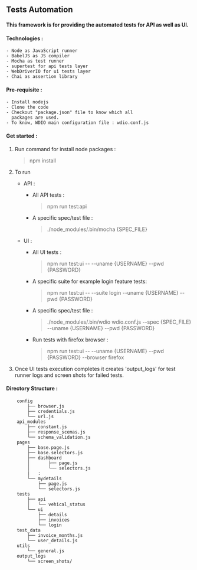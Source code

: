 ## Tests Automation

#### This framework is for providing the automated tests for API as well as UI.

#### Technologies :
    - Node as JavaScript runner
    - BabelJS as JS compiler
    - Mocha as test runner
    - supertest for api tests layer
    - WebDriverIO for ui tests layer   
    - Chai as assertion library 

#### Pre-requisite :

    - Install nodejs
    - Clone the code
    - Checkout "package.json" file to know which all 
      packages are used.
    - To know, WDIO main configuration file : wdio.conf.js  
    

#### Get started :

1. Run command for install node packages : 
    > npm install
2. To run 

    - API :
        - All API tests : 
            > npm run test:api
        - A specific spec/test file : 
            > ./node_modules/.bin/mocha {SPEC_FILE}                            

    - UI :
        - All UI tests : 
            > npm run test:ui -- --uname {USERNAME} --pwd {PASSWORD}
        - A specific suite for example login feature tests:
            > npm run test:ui -- --suite login --uname {USERNAME} --pwd {PASSWORD}
        - A specific spec/test file :
            > ./node_modules/.bin/wdio wdio.conf.js --spec {SPEC_FILE} --uname {USERNAME} --pwd {PASSWORD}
        - Run tests with firefox browser : 
            > npm run test:ui -- --uname {USERNAME} --pwd {PASSWORD} --browser firefox

3. Once UI tests execution completes it creates 'output_logs' for test runner logs and screen shots for failed tests.


#### Directory Structure :

                    
        config
            ├── browser.js
            ├── credentials.js
            └── url.js
        api_modules
            ├── constant.js
            ├── response_scemas.js
            └── schema_validation.js
        pages
            ├── base.page.js
            ├── base.selectors.js
            ├── dashboard
            │       ├── page.js
            │       └── selectors.js
            |   :               
            └── mydetails
                ├── page.js
                └── selectors.js
        tests
            ├── api
            │   └── vehical_status
            └── ui
                ├── details
                ├── invoices
                └── login
        test_data
            ├── invoice_months.js
            └── user_details.js
        utils
            └── general.js 
        output_logs
            └── screen_shots/
                                                                                                                                 

                           
                               
 

